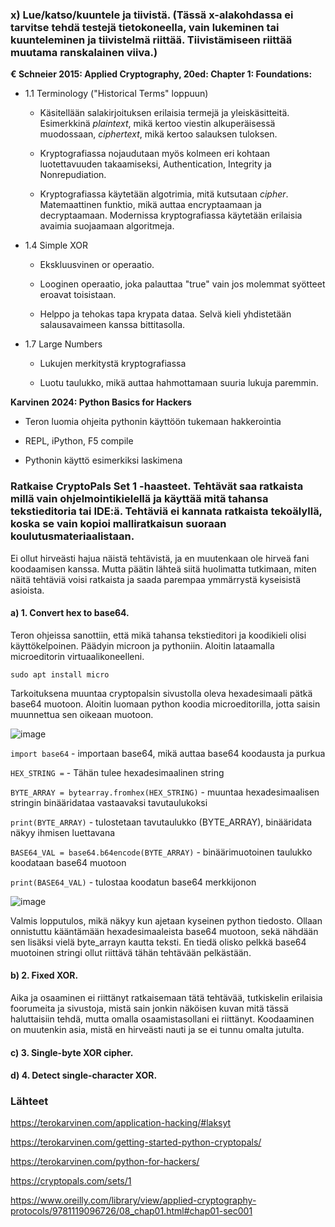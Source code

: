 ### x) Lue/katso/kuuntele ja tiivistä. (Tässä x-alakohdassa ei tarvitse tehdä testejä tietokoneella, vain lukeminen tai kuunteleminen ja tiivistelmä riittää. Tiivistämiseen riittää muutama ranskalainen viiva.)

**€ Schneier 2015: Applied Cryptography, 20ed: Chapter 1: Foundations:**

- 1.1 Terminology ("Historical Terms" loppuun)
  
  - Käsitellään salakirjoituksen erilaisia termejä ja yleiskäsitteitä. Esimerkkinä *plaintext*, mikä kertoo viestin alkuperäisessä muodossaan, *ciphertext*, mikä kertoo salauksen tuloksen.

  - Kryptografiassa nojaudutaan myös kolmeen eri kohtaan luotettavuuden takaamiseksi, Authentication, Integrity ja Nonrepudiation.
 
  - Kryptografiassa käytetään algotrimia, mitä kutsutaan *cipher*. Matemaattinen funktio, mikä auttaa encryptaamaan ja decryptaamaan. Modernissa kryptografiassa käytetään erilaisia avaimia suojaamaan algoritmeja.
  
- 1.4 Simple XOR

   - Ekskluusvinen or operaatio.
 
   - Looginen operaatio, joka palauttaa "true" vain jos molemmat syötteet eroavat toisistaan.
 
   - Helppo ja tehokas tapa krypata dataa. Selvä kieli yhdistetään salausavaimeen kanssa bittitasolla.
     
- 1.7 Large Numbers

   - Lukujen merkitystä kryptografiassa
 
   - Luotu taulukko, mikä auttaa hahmottamaan suuria lukuja paremmin.
     

**Karvinen 2024: Python Basics for Hackers**

 - Teron luomia ohjeita pythonin käyttöön tukemaan hakkerointia

 - REPL, iPython, F5 compile

 - Pythonin käyttö esimerkiksi laskimena



### Ratkaise CryptoPals Set 1 -haasteet. Tehtävät saa ratkaista millä vain ohjelmointikielellä ja käyttää mitä tahansa tekstieditoria tai IDE:ä. Tehtäviä ei kannata ratkaista tekoälyllä, koska se vain kopioi malliratkaisun suoraan koulutusmateriaalistaan.

Ei ollut hirveästi hajua näistä tehtävistä, ja en muutenkaan ole hirveä fani koodaamisen kanssa. Mutta päätin lähteä siitä huolimatta tutkimaan, miten näitä tehtäviä voisi ratkaista ja saada parempaa ymmärrystä kyseisistä asioista.

#### a) 1. Convert hex to base64.

Teron ohjeissa sanottiin, että mikä tahansa tekstieditori ja koodikieli olisi käyttökelpoinen. Päädyin microon ja pythoniin. Aloitin lataamalla microeditorin virtuaalikoneelleni.

    sudo apt install micro

Tarkoituksena muuntaa cryptopalsin sivustolla oleva hexadesimaali pätkä base64 muotoon. Aloitin luomaan python koodia microeditorilla, jotta saisin muunnettua sen oikeaan muotoon.

![image](https://github.com/user-attachments/assets/722f6fb5-2f01-4ba7-acaa-7c573e98bc32)

``import base64`` - importaan base64, mikä auttaa base64 koodausta ja purkua

``HEX_STRING =`` - Tähän tulee hexadesimaalinen string

``BYTE_ARRAY = bytearray.fromhex(HEX_STRING)`` - muuntaa hexadesimaalisen stringin binääridataa vastaavaksi tavutaulukoksi

``print(BYTE_ARRAY)`` - tulostetaan tavutaulukko (BYTE_ARRAY), binääridata näkyy ihmisen luettavana

``BASE64_VAL = base64.b64encode(BYTE_ARRAY)`` - binäärimuotoinen taulukko koodataan base64 muotoon

``print(BASE64_VAL)`` - tulostaa koodatun base64 merkkijonon



![image](https://github.com/user-attachments/assets/7f263ff1-8116-4d75-be45-7b955bfd5d38)

Valmis lopputulos, mikä näkyy kun ajetaan kyseinen python tiedosto. Ollaan onnistuttu kääntämään hexadesimaaleista base64 muotoon, sekä nähdään sen lisäksi vielä byte_arrayn kautta teksti. En tiedä olisko pelkkä base64 muotoinen stringi ollut riittävä tähän tehtävään pelkästään.


#### b) 2. Fixed XOR.

Aika ja osaaminen ei riittänyt ratkaisemaan tätä tehtävää, tutkiskelin erilaisia foorumeita ja sivustoja, mistä sain jonkin näköisen kuvan mitä tässä haluttaisiin tehdä, mutta omalla osaamistasollani ei riittänyt. Koodaaminen on muutenkin asia, mistä en hirveästi nauti ja se ei tunnu omalta jutulta.

#### c) 3. Single-byte XOR cipher.

#### d) 4. Detect single-character XOR.


### Lähteet

https://terokarvinen.com/application-hacking/#laksyt

https://terokarvinen.com/getting-started-python-cryptopals/

https://terokarvinen.com/python-for-hackers/

https://cryptopals.com/sets/1

https://www.oreilly.com/library/view/applied-cryptography-protocols/9781119096726/08_chap01.html#chap01-sec001
